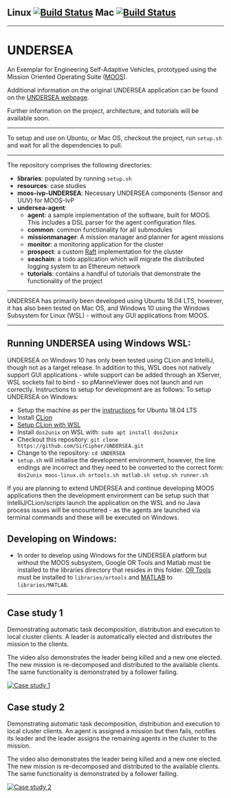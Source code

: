 ## Linux [![Build Status](https://type2labs.visualstudio.com/UNDERSEA/_apis/build/status/SirCipher.UNDERSEA?branchName=master&jobName=Linux)](https://type2labs.visualstudio.com/UNDERSEA/_build/latest?definitionId=8&branchName=master) Mac [![Build Status](https://travis-ci.com/SirCipher/UNDERSEA.svg?branch=master)](https://travis-ci.com/SirCipher/UNDERSEA)

---

# UNDERSEA
An Exemplar for Engineering Self-Adaptive Vehicles, prototyped using the Mission Oriented Operating Suite ([MOOS](https://oceanai.mit.edu/moos-ivp/pmwiki/pmwiki.php)). 

Additional information on the original UNDERSEA application can be found on the [UNDERSEA webpage](http://www-users.cs.york.ac.uk/simos/UNDERSEA/).

Further information on the project, architecture, and tutorials will be available soon.

---

To setup and use on Ubuntu, or Mac OS, checkout the project, run `setup.sh` and wait for all the dependencies to pull.

----

The repository comprises the following directories:

- **libraries**: populated by running `setup.sh`
- **resources**: case studies
- **moos-ivp-UNDERSEA**: Necessary UNDERSEA components (Sensor and UUV) for MOOS-IvP
- **undersea-agent**:
    - **agent**: a sample implementation of the software, built for MOOS. This includes a DSL parser for the agent configuration files.
    - **common**: common functionality for all submodules
    - **missionmanager**: A mission manager and planner for agent missions
    - **monitor**: a monitoring application for the cluster
    - **prospect**: a custom [Raft](https://raft.github.io/raft.pdf) implementation for the cluster
    - **seachain**: a todo application which will migrate the distributed logging system to an Ethereum network
    - **tutorials**: contains a handful of tutorials that demonstrate the functionality of the project

----
UNDERSEA has primarily been developed using Ubuntu 18.04 LTS, however, it has also been tested on Mac OS, and Windows 10 using the Windows Subsystem for Linux (WSL) - without any GUI applications from MOOS. 

---
Running UNDERSEA using Windows WSL:
---

UNDERSEA on Windows 10 has only been tested using CLion and IntelliJ, though not as a target release. In addition to this, WSL does not natively support GUI applications - while support can be added through an XServer, WSL sockets fail to bind - so pMarineViewer does not launch and run correctly. Instructions to setup for development are as follows:
To setup UNDERSEA on Windows:
- Setup the machine as per the [instructions](https://docs.microsoft.com/en-us/windows/wsl/install-win10) for Ubuntu 18.04 LTS
- Install [CLion](https://www.jetbrains.com/clion/)
- [Setup CLion with WSL](https://www.jetbrains.com/help/clion/how-to-use-wsl-development-environment-in-clion.html)
- Install `dos2unix` on WSL with: `sudo apt install dos2unix`
- Checkout this repository: `git clone https://github.com/SirCipher/UNDERSEA.git`
- Change to the repository: `cd UNDERSEA`
- `setup.sh` will initialise the development environment, however, the line endings are incorrect and they need to be converted to the correct form: `dos2unix moos-linux.sh ortools.sh matlab.sh setup.sh runner.sh`

If you are planning to extend UNDERSEA and continue developing MOOS applications then the development environment can be setup such that IntelliJ/CLion/scripts launch the application on the WSL and no Java process issues will be encountered - as the agents are launched via terminal commands and these will be executed on Windows.

Developing on Windows:
---
- In order to develop using Windows for the UNDERSEA platform but without the MOOS subsystem, Google OR Tools and Matlab must be installed to the libraries directory that resides in this folder. [OR Tools](https://github.com/google/or-tools/releases/download/v7.3/or-tools_VisualStudio2017-64bit_v7.3.7083.zip) must be installed to `libraries/ortools` and [MATLAB](https://ssd.mathworks.com/supportfiles/downloads/R2018b/deployment_files/R2018b/installers/glnxa64/MCR_R2018b_glnxa64_installer.zip) to `libraries/MATLAB`.

---
Case study 1
----
Demonstrating automatic task decomposition, distribution and execution to local cluster clients. A leader is automatically elected and distributes the mission to the clients.

The video also demonstrates the leader being killed and a new one elected. The new mission is re-decomposed and distributed to the available clients. The same functionality is demonstrated by a follower failing.

[![Case study 1](https://img.youtube.com/vi/hwb0acLLqaw/0.jpg)](https://www.youtube.com/watch?v=hwb0acLLqaw)

Case study 2
----
Demonstrating automatic task decomposition, distribution and execution to local cluster clients. An agent is assigned a mission but then fails, notifies its leader and the leader assigns the remaining agents in the cluster to the mission.

The video also demonstrates the leader being killed and a new one elected. The new mission is re-decomposed and distributed to the available clients. The same functionality is demonstrated by a follower failing.

[![Case study 2](https://img.youtube.com/vi/fK5BTo5zOIo/0.jpg)](https://www.youtube.com/watch?v=fK5BTo5zOIo)
